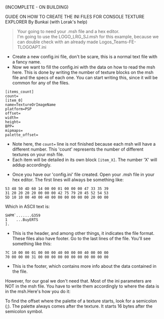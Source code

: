 ﻿(INCOMPLETE - ON BUILDING)

GUIDE ON HOW TO CREATE THE INI FILES FOR CONSOLE TEXTURE EXPLORER
By Bunkai (with Lorak's help)

> Your going to need your .msh file and a hex editor.\
> I'm going to use the LOGO_LRG_SJ.msh for this example, because we can double check with an already made Logos_Teams-FE-TLOGOAPT.ini

- Create a new config.ini file, don't be scare, this is a normal text file with a fancy name.
- Now we want to fill the config.ini with the data on how to read the msh here. This is done by writing the number of texture blocks on the msh file and the specs of each one. You can start writing this, since it will be common for any of the files.
```
[items_count]
count=
[item_0]
name=TextureOrImageName
platform=PSP
offset=
width=
height=
BPP=
mipmaps=
palette_offset=
```
* Note here, the `count=` line is not finished because each msh will have a different number. 
This 'count' represents the number of different textures on your msh file.
* Each item will be detailed in its own block `[item_X]`. The number 'X' will addup accordingly.

- Once you have our 'config.ini' file created. Open your .msh file in your hex editor.
The first lines will always be something like: 
```
53 48 50 4D 60 14 00 00 01 00 00 00 47 33 35 39
31 20 20 20 20 00 00 00 42 75 79 20 45 52 54 53
5D 10 10 00 40 00 40 00 00 00 00 00 00 20 00 00
```
Which in ASCII text is:
```
SHPM`.......G359
1    ...BuyERTS
].
```
* This is the header, and among other things, it indicates the file format.
These files also have footer. Go to the last lines of the file.
You'll see something like this:
```
7C 10 00 00 01 00 00 00 40 00 00 00 40 00 00 00
70 00 00 00 31 00 00 00 00 00 00 00 00 00 00 00
```
* This is the footer, which contains more info about the data contained in the file.

However, for our goal we don't need that. Most of the ini parameters are NOT in the msh file.
You have to write them accordingly to where the data is in the msh.Here's how you do it:

To find the offset where the palette of a texture starts, look for a semicolon (;). 
The palette always comes after the texture. It starts 16 bytes after the semicolon symbol.
